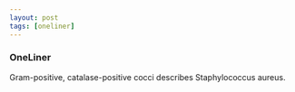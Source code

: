 ```yaml
---
layout: post
tags: [oneliner]
---
```



### OneLiner

Gram-positive, catalase-positive cocci describes Staphylococcus aureus.
